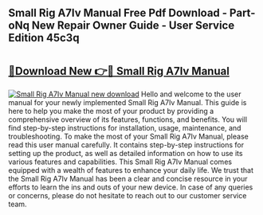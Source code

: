## Small Rig A7Iv Manual Free Pdf Download - Part-oNq New Repair Owner Guide - User Service Edition 45c3q

# <h2><a href="http://bc16947.oget.top/?id=Small+Rig+A7Iv+Manual">🔗Download New 👉🔴 Small Rig A7Iv Manual</a></h2>

[![Small Rig A7Iv Manual new download](https://i.imgur.com/5g1atiW.png)](http://bc16947.oget.top/?id=Small+Rig+A7Iv+Manual)
Hello and welcome to the user manual for your newly implemented Small Rig A7Iv Manual. This guide is here to help you make the most of your product by providing a comprehensive overview of its features, functions, and benefits. You will find step-by-step instructions for installation, usage, maintenance, and troubleshooting. To make the most of your Small Rig A7Iv Manual, please read this user manual carefully. It contains step-by-step instructions for setting up the product, as well as detailed information on how to use its various features and capabilities. This Small Rig A7Iv Manual comes equipped with a wealth of features to enhance your daily life. We trust that the Small Rig A7Iv Manual has been a clear and concise resource in your efforts to learn the ins and outs of your new device. In case of any queries or concerns, please do not hesitate to reach out to our customer service team.
